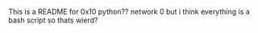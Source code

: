 This is a README for 0x10 python?? network 0 but i think everything is a bash script so thats wierd?
